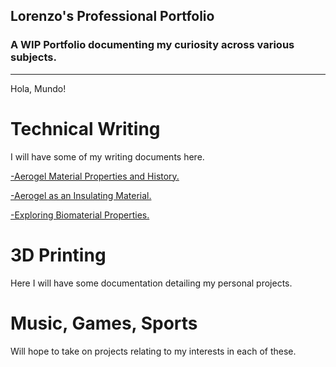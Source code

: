 ## Lorenzo's Professional Portfolio
### A WIP Portfolio documenting my curiosity across various subjects.
---
Hola, Mundo! 

# Technical Writing
I will have some of my writing documents here.

<a href="pdf/aerogels_history_applications.pdf" target="_blank">-Aerogel Material Properties and History.</a>


<a href="pdf/ME-16%20Final%20Project.pdf" target="_blank">-Aerogel as an Insulating Material.</a>
  
  
<a href="pdf/BioMaterials%20Report.pdf" target="_blank">-Exploring Biomaterial Properties.</a>


# 3D Printing
Here I will have some documentation detailing my personal projects.

# Music, Games, Sports
Will hope to take on projects relating to my interests in each of these.

<!--
---
<p style="font-size:11px">Page template forked from <a href="https://github.com/evanca/quick-portfolio">evanca</a></p>
<!-- Remove above link if you don't want to attibute -->
